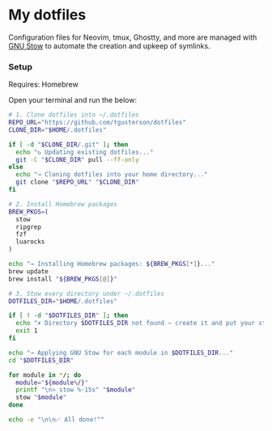 My dotfiles
===========

Configuration files for Neovim, tmux, Ghostty, and more are managed with [GNU Stow](https://www.gnu.org/software/stow/) to automate the creation and upkeep of symlinks.

### Setup
Requires: Homebrew

Open your terminal and run the below:

```bash
# 1. Clone dotfiles into ~/.dotfiles
REPO_URL="https://github.com/tgusterson/dotfiles"
CLONE_DIR="$HOME/.dotfiles"

if [ -d "$CLONE_DIR/.git" ]; then
  echo "↻ Updating existing dotfiles..."
  git -C "$CLONE_DIR" pull --ff-only
else
  echo "→ Cloning dotfiles into your home directory..."
  git clone "$REPO_URL" "$CLONE_DIR"
fi

# 2. Install Homebrew packages
BREW_PKGS=(
  stow
  ripgrep
  fzf
  luarocks
)

echo "→ Installing Homebrew packages: ${BREW_PKGS[*]}..."
brew update
brew install "${BREW_PKGS[@]}"

# 3. Stow every directory under ~/.dotfiles
DOTFILES_DIR="$HOME/.dotfiles"

if [ ! -d "$DOTFILES_DIR" ]; then
  echo "✗ Directory $DOTFILES_DIR not found — create it and put your stow modules there."
  exit 1
fi

echo "→ Applying GNU Stow for each module in $DOTFILES_DIR..."
cd "$DOTFILES_DIR"

for module in */; do
  module="${module%/}"
  printf "\n» stow %-15s" "$module"
  stow "$module"
done

echo -e "\n\n✅ All done!""
```
